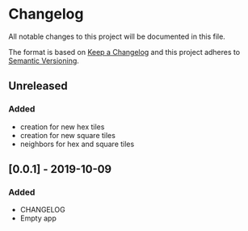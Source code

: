 # Changelog
All notable changes to this project will be documented in this file.

The format is based on [Keep a Changelog](http://keepachangelog.com/en/1.0.0/)
and this project adheres to [Semantic Versioning](http://semver.org/spec/v2.0.0.html).

## Unreleased
### Added
- creation for new hex tiles
- creation for new square tiles
- neighbors for hex and square tiles

## [0.0.1] - 2019-10-09
### Added
- CHANGELOG
- Empty app
